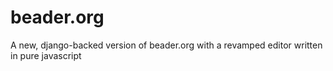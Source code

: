 beader.org
==========

A new, django-backed version of beader.org with a revamped editor written in pure javascript
